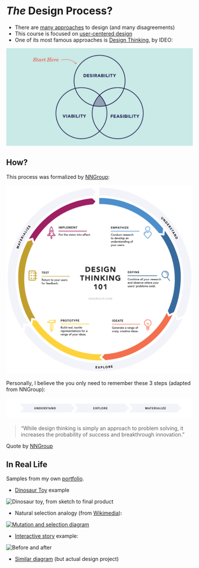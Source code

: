 # _The_ Design Process?

- There are [many approaches](https://en.wikipedia.org/wiki/Design#Process) to design (and many disagreements)
- This course is focused on [user-centered design](https://en.wikipedia.org/wiki/User-centered_design)
- One of its most famous approaches is [Design Thinking](https://www.ideou.com/blogs/inspiration/what-is-design-thinking), by IDEO:

![Intersection between desirabiilty, feasibility, and viability](../../../media/desirabiilty-feasibility-viability.webp)

## How?

This process was formalized by [NNGroup](https://www.nngroup.com/articles/design-thinking/):

![Full diagram](../../../media/understand-explore-materialize-full.png)

Personally, I believe the you only need to remember these 3 steps (adapted from NNGroup):

![Simplified diagram](../../../media/understand-explore-materialize.png)

> “While design thinking is simply an approach to problem solving, it increases the probability of success and breakthrough innovation.”

Quote by [NNGroup](https://www.nngroup.com/articles/design-thinking/)

## In Real Life

Samples from my own [portfolio](https://vsueiro.com/).

- [Dinosaur Toy](https://vsueiro.com/work/montadino) example

![Dinosaur toy, from sketch to final product](https://vsueiro.com/media/portfolio/personal/montadino/evolution.jpg)

- Natural selection analogy (from [Wikimedia](https://commons.wikimedia.org/wiki/File:Mutation_and_selection_diagram.svg)):

<a title="Elembis, CC BY-SA 3.0 &lt;http://creativecommons.org/licenses/by-sa/3.0/&gt;, via Wikimedia Commons" href="https://commons.wikimedia.org/wiki/File:Mutation_and_selection_diagram.svg"><img width="256" alt="Mutation and selection diagram" src="https://upload.wikimedia.org/wikipedia/commons/thumb/f/f3/Mutation_and_selection_diagram.svg/256px-Mutation_and_selection_diagram.svg.png" style="background: white"></a>

- [Interactive story](https://vsueiro.com/) example:

![Before and after](https://vsueiro.com/media/portfolio/google/epicenter/lo-fi-hi-fi.gif)

- [Similar diagram](https://www.figma.com/file/vT0ZkbKerSEglVODNCdqEg/Creative-process?node-id=0%3A1) (but actual design project)
